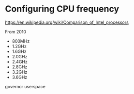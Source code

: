 # Configuring CPU frequency

https://en.wikipedia.org/wiki/Comparison_of_Intel_processors

From 2010

- 800MHz
- 1.2GHz
- 1.6GHz
- 2.0GHz
- 2.4GHz
- 2.8GHz
- 3.2GHz
- 3.6GHz

governor userspace

